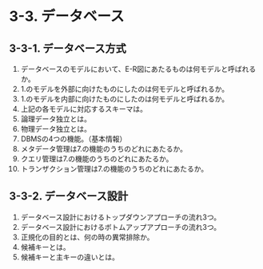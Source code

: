# 3-3. データベース

## 3-3-1. データベース方式

1. データベースのモデルにおいて、E-R図にあたるものは何モデルと呼ばれるか。
2. 1.のモデルを外部に向けたものにしたのは何モデルと呼ばれるか。
3. 1.のモデルを内部に向けたものにしたのは何モデルと呼ばれるか。
4. 上記の各モデルに対応するスキーマは。
5. 論理データ独立とは。
6. 物理データ独立とは。
7. DBMSの4つの機能。（基本情報）
8. メタデータ管理は7.の機能のうちのどれにあたるか。
9. クエリ管理は7.の機能のうちのどれにあたるか。
10. トランザクション管理は7.の機能のうちのどれにあたるか。

## 3-3-2. データベース設計

1. データベース設計におけるトップダウンアプローチの流れ3つ。
2. データベース設計におけるボトムアップアプローチの流れ3つ。
3. 正規化の目的とは、何の時の異常排除か。
4. 候補キーとは。
5. 候補キーと主キーの違いとは。